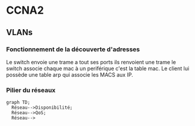 # CCNA2
## VLANs
### Fonctionnement de la découverte d'adresses
Le switch envoie une trame a tout ses ports ils renvoient une trame le switch associe chaque mac à un periférique c'est la table mac. Le client lui possède une table arp qui associe les MACS aux IP.

### Pilier du réseaux

```mermaid
graph TD;
  Réseau-->Disponibilité;
  Réseau-->QoS;
  Réseau-->

```
  

